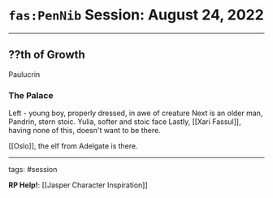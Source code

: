# `fas:PenNib` Session: August 24, 2022
---

## ??th of Growth

Paulucrin

### The Palace

Left - young boy, properly dressed, in awe of creature
Next is an older man, Pandrin, stern stoic.
Yulia, softer and stoic face
Lastly, [[Xari Fassul]], having none of this, doesn't want to be there.

[[Oslo]], the elf from Adelgate is there.

---

tags: #session

**RP Help!**: [[Jasper Character Inspiration]]